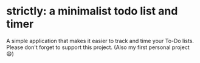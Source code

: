 # strictly: a minimalist todo list and timer
A simple application that makes it easier to track and time your To-Do lists. Please don't forget to support this project.
(Also my first personal project 😄)
